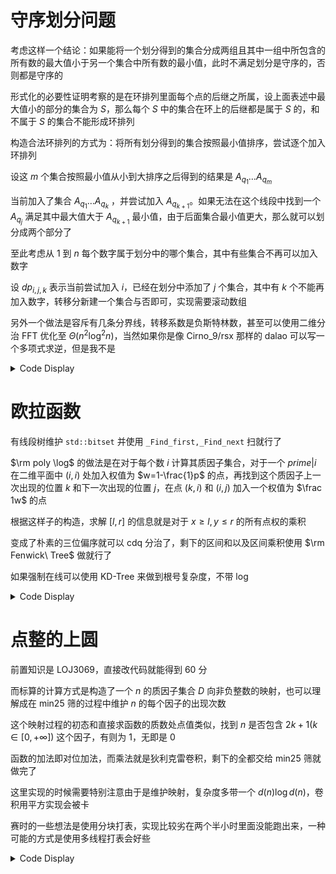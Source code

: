 # 守序划分问题

考虑这样一个结论：如果能将一个划分得到的集合分成两组且其中一组中所包含的所有数的最大值小于另一个集合中所有数的最小值，此时不满足划分是守序的，否则都是守序的

形式化的必要性证明考察的是在环排列里面每个点的后继之所属，设上面表述中最大值小的部分的集合为 $S$，那么每个 $S$ 中的集合在环上的后继都是属于 $S$ 的，和不属于 $S$ 的集合不能形成环排列

构造合法环排列的方式为：将所有划分得到的集合按照最小值排序，尝试逐个加入环排列

设这 $m$ 个集合按照最小值从小到大排序之后得到的结果是 $A_{q_1}\dots A_{q_m}$ 

当前加入了集合 $A_{q_1}\dots A_{q_k}$ ，并尝试加入 $A_{q_{k+1}}$。如果无法在这个线段中找到一个 $A_{q_j}$ 满足其中最大值大于 $A_{q_{k+1}}$ 最小值，由于后面集合最小值更大，那么就可以划分成两个部分了

至此考虑从 $1$ 到 $n$ 每个数字属于划分中的哪个集合，其中有些集合不再可以加入数字

设 $dp_{i,j,k}$ 表示当前尝试加入 $i$，已经在划分中添加了 $j$ 个集合，其中有 $k$ 个不能再加入数字，转移分新建一个集合与否即可，实现需要滚动数组

另外一个做法是容斥有几条分界线，转移系数是负斯特林数，甚至可以使用二维分治 FFT 优化至 $\Theta(n^2\log^2n)$，当然如果你是像 Cirno_9/rsx 那样的 dalao 可以写一个多项式求逆，但是我不是

<details>
<summary>Code Display</summary>

```cpp
const int N=510;
int n,m,dp[2][N][N];
signed main(){
    freopen("partition.in","r",stdin); freopen("partition.out","w",stdout);
    n=read(); m=read(); int cur=0;
    dp[0][0][0]=1;
    for(int i=1;i<=n;++i){
        for(int j=0;j<=n;++j){
            for(int k=0;k<=j;++k){
                if(k==0&&i!=n) continue;
                if(j>0){
                    dp[cur^1][j][k]=dp[cur][j-1][k];
                    if(k>0) ckadd(dp[cur^1][j][k],dp[cur][j-1][k-1]);
                }
                if(k<=j) ckadd(dp[cur^1][j][k],mul(dp[cur][j][k+1],k+1));
                ckadd(dp[cur^1][j][k],mul(dp[cur][j][k],k));
            }
        }
        for(int j=0;j<=n;++j){
            for(int k=0;k<=j;++k) dp[cur][j][k]=0;
        }
        cur^=1;
    }
    print(dp[cur][m][0]);
    return 0;
}
```
</details>

# 欧拉函数

有线段树维护 `std::bitset` 并使用 `_Find_first,_Find_next` 扫就行了

$\rm poly \log$ 的做法是在对于每个数 $i$ 计算其质因子集合，对于一个 $prime|i$ 在二维平面中 $(i,i)$ 处加入权值为 $w=1-\frac{1}p$ 的点，再找到这个质因子上一次出现的位置 $k$ 和下一次出现的位置 $j$，在点 $(k,i)$ 和 $(i,j)$ 加入一个权值为 $\frac 1w$ 的点

根据这样子的构造，求解 $[l,r]$ 的信息就是对于 $x\ge l,y\le r$ 的所有点权的乘积

变成了朴素的三位偏序就可以 cdq 分治了，剩下的区间和以及区间乘积使用 $\rm Fenwick\ Tree$ 做就行了

如果强制在线可以使用 KD-Tree 来做到根号复杂度，不带 $\log$

<details>
<summary>Code Display</summary>

```cpp
const int N=1e6+10,M=5e4+10;
int Q,a[M],n,pri[N],cnt;
bool fl[N];
struct BIT{
    int c[N];
    inline void push_add(int x,int v){
        for(;x<=n;x+=x&(-x)) c[x]+=v;
        return ;
    }
    inline void push_mul(int x,int v){
        for(;x<=n;x+=x&(-x)) ckmul(c[x],v);
        return ;
    }
    inline int query_sum(int x){
        int res=0;
        for(;x;x-=x&(-x)) res+=c[x];
        return res;
    }
    inline int query_mul(int x){
        int res=1;
        for(;x;x-=x&(-x)) ckmul(res,c[x]);
        return res;
    }
}Tsum,Tmul;
int inv[40010];
bitset<4400>st[M<<2];
inline void push_up(int x){
    st[x]=st[x<<1]|st[x<<1|1];
    return ;
}
inline void build(int p,int l,int r){
    if(l==r){
        int x=a[l];
        for(int i=1;x>1;++i) if(x%pri[i]==0){
            st[p][i]=1;
            while(x%pri[i]==0) x/=pri[i];
        } return ;
    }int mid=(l+r)>>1;
    build(p<<1,l,mid); build(p<<1|1,mid+1,r);
    return push_up(p);
}
bitset<4400>upd;
inline void Modify(int p,int l,int r,int pos){
    if(l==r) return st[p]=upd,void();
    int mid=(l+r)>>1; 
    if(pos<=mid) Modify(p<<1,l,mid,pos);
    else Modify(p<<1|1,mid+1,r,pos);
    return push_up(p);
}
inline void Query(int p,int l,int r,int ql,int qr){
    if(ql<=l&&r<=qr) return upd|=st[p],void(); int mid=(l+r)>>1;
    if(ql<=mid) Query(p<<1,l,mid,ql,qr);
    if(qr>mid) Query(p<<1|1,mid+1,r,ql,qr);
    return ;
}
inline int Get_phi(int x){
    int ans=x;
    for(int i=1;i<=cnt&&pri[i]*pri[i]<=x;++i) if(x%pri[i]==0){
        while(x%pri[i]==0) x/=pri[i];
        ans=ans/pri[i]*(pri[i]-1);
    }
    if(x>1) ans=ans/x*(x-1);
    return ans;
}
signed main(){
    freopen("phi.in","r",stdin); freopen("phi.out","w",stdout);
    n=1e6;
    for(int i=2;i<=n;++i){
        if(!fl[i]) pri[++cnt]=i;
        for(int j=1;j<=cnt&&1ll*i*pri[j]<=n;++j){
            fl[i*pri[j]]=1;
            if(i%pri[j]==0) break;
        }
    }
    n=4e4; inv[1]=inv[0]=1;
    for(int i=2;i<=n;++i) inv[i]=mod-mul(mod/i,inv[mod%i]);
    n=read(); Q=read(); rep(i,1,n) a[i]=read(),Tsum.push_add(i,a[i]),Tmul.c[i]=1;
    rep(i,1,n) Tmul.push_mul(i,a[i]); 
    build(1,1,n);
    while(Q--){
        int opt=read();
        if(opt==0){
            int i=read(),v=read();
            upd.reset();
            int x=v;
            for(int i=1;x>1;++i) if(x%pri[i]==0){
                upd[i]=1;
                while(x%pri[i]==0) x/=pri[i];
            }
            Modify(1,1,n,i);
            Tsum.push_add(i,v-a[i]);
            Tmul.push_mul(i,mul(v,inv[a[i]]));
            a[i]=v;
        }else if(opt==1){
            int l=read(),r=read();
            print(Get_phi(Tsum.query_sum(r)-Tsum.query_sum(l-1)));
        }else{
            int l=read(),r=read();
            int ans=mul(ksm(Tmul.query_mul(l-1),mod-2),Tmul.query_mul(r));
            upd.reset();
            Query(1,1,n,l,r);
            for(int i=upd._Find_first();i!=4400;i=upd._Find_next(i)){
                ckmul(ans,del(1,inv[pri[i]]));
            } print(ans);
        }
    }
    return 0;
}
```
</details>

# 点整的上圆

前置知识是 LOJ3069，直接改代码就能得到 60 分

而标算的计算方式是构造了一个 $n$ 的质因子集合 $D$ 向非负整数的映射，也可以理解成在 min25 筛的过程中维护 $n$ 的每个因子的出现次数

这个映射过程的初态和直接求函数的质数处点值类似，找到 $n$ 是否包含 $2k+1\left(k\in[0,+\infty]\right)$ 这个因子，有则为 $1$，无即是 $0$

函数的加法即对位加法，而乘法就是狄利克雷卷积，剩下的全都交给 min25 筛就做完了

这里实现的时候需要特别注意由于是维护映射，复杂度多带一个 $d(n)\log d(n)$，卷积用平方实现会被卡

赛时的一些想法是使用分块打表，实现比较劣在两个半小时里面没能跑出来，一种可能的方式是使用多线程打表会好些

<details>
<summary>Code Display</summary>

```cpp
const int N=1e6+10;
int cnt_d,id1[N],id2[N],Div[100],mp[10000],k,tot;
ll n,m,R[N],g1[N],g3[N],bl;
bool fl[N];
int pri[N],cnt,s1[N],s3[N];
vector<int> js[20];
struct Poly{
    ll a[18]; Poly(){memset(a,0,sizeof a);}
    Poly operator+(const Poly &b)const{
        Poly c; 
        for(int i=0;i<cnt_d;++i) c.a[i]=a[i]+b.a[i];
        return c;
    }
    Poly operator-(const Poly &b)const{
        Poly c; 
        for(int i=0;i<cnt_d;++i) c.a[i]=a[i]-b.a[i];
        return c;
    }
    Poly operator *(const Poly &b)const{
        Poly c;
        for(int i=0;i<cnt_d;++i){
            for(auto j:js[i]){
                c.a[mp[Div[i]*Div[j]]]+=a[i]*b.a[j];
            }
        } return c;
    }
    Poly operator *(const ll &b)const{
        Poly c;
        for(int i=0;i<cnt_d;++i) c.a[i]=a[i]*b;
        return c;
    }
}one,three,zero;
inline int get_id(ll x){
    if(x>m) return -1;
    return mp[x];
}
inline int id(ll x){return x<=bl?id1[x]:id2[n/x];}
inline Poly calc(ll n,int x){
    if(n<pri[x]) return zero; Poly res=one*(g3[id(n)]-s3[x-1])+three*(g1[id(n)]-s1[x-1]);
    /*
        according to the formula of Min25 algorithm: 
        variable res should be initalized with this value
    */
   for(int j=x;1ll*pri[j]*pri[j]<=n;++j){
        int tim=1; ll prd=pri[j];
        while(prd<=n){
            Poly ret=calc(n/prd,j+1);
            if(tim>1) ret=ret+one;
            if(pri[j]%4==1){
                Poly fpow; 
                int vv=get_id(2*tim+1);
                if(~vv) fpow.a[vv]=1,res=res+fpow*ret;
            }else res=res+one*ret;
            tim++; prd*=pri[j];
        }
    } 
    return res;
}
signed main(){
    // freopen("1.in","r",stdin);
    freopen("jozb.in","r",stdin); 
    freopen("jozb.out","w",stdout);
    n=2e5;
    for(int i=2;i<=n;++i){
        if(!fl[i]){
            pri[++cnt]=i; s1[cnt]=s1[cnt-1]; s3[cnt]=s3[cnt-1];
            if(i%4==3) s3[cnt]++;
            if(i%4==1) s1[cnt]++;
        } 
        for(int j=1;j<=cnt&&1ll*i*pri[j]<N;++j){
            fl[i*pri[j]]=1; if(i%pri[j]==0) break;
        }
    }
    memset(mp,-1,sizeof(mp));
    n=read(); m=read(); bl=sqrt(n);
    if(m%4||m>8748) puts("0"),exit(0); m/=4;
    for(int i=1;i<=m;++i) if(m%i==0) Div[cnt_d]=i,mp[i]=cnt_d++;
    one.a[0]=1; int ee=get_id(3); if(~ee) three.a[ee]=1;
    for(int i=0;i<cnt_d;++i){
        for(int j=0;j<cnt_d;++j) if(m%(Div[i]*Div[j])==0) js[i].pb(j);
    }
    if(cnt_d>18) puts("0"),exit(0);
    for(ll l=1,r;l<=n;l=R[tot]+1){
        R[++tot]=n/(n/l);
        g1[tot]=(R[tot]-1)/4;
        g3[tot]=(R[tot]+1)/4;
        if(R[tot]<=bl) id1[R[tot]]=tot; else id2[n/R[tot]]=tot;
    }
    rep(i,2,cnt){
        if(1ll*pri[i]*pri[i]>n) break;
        if(pri[i]%4==1){
            for(int j=tot;1ll*pri[i]*pri[i]<=R[j];--j){
                int x=id(R[j]/pri[i]);
                g1[j]-=g1[x]-s1[i-1];
                g3[j]-=g3[x]-s3[i-1];
            }
        }else{
            for(int j=tot;1ll*pri[i]*pri[i]<=R[j];--j){
                int x=id(R[j]/pri[i]);
                g1[j]-=g3[x]-s3[i-1];
                g3[j]-=g1[x]-s1[i-1];
            }
        }
    }
    Poly res=calc(n,1);
    print(res.a[mp[m]]+(m==1)*2);
    return 0;
}
```
</details>
